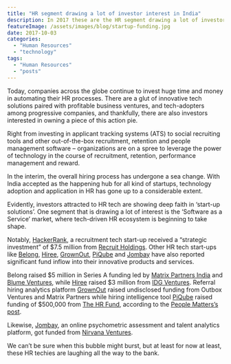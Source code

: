 ```yaml
---
title: "HR segment drawing a lot of investor interest in India"
description: In 2017 these are the HR segment drawing a lot of investor interest in India and how can you get them interested.
featureImage: /assets/images/blog/startup-funding.jpg
date: 2017-10-03
categories: 
  - "Human Resources"
  - "technology"
tags: 
  - "Human Resources"
  - "posts"
---
```


Today, companies across the globe continue to invest huge time and money in automating their HR processes. There are a glut of innovative tech solutions paired with profitable business ventures, and tech-adopters among progressive companies, and thankfully, there are also investors interested in owning a piece of this action pie.

Right from investing in applicant tracking systems (ATS) to social recruiting tools and other out-of-the-box recruitment, retention and people management software – organizations are on a spree to leverage the power of technology in the course of recruitment, retention, performance management and reward.

In the interim, the overall hiring process has undergone a sea change. With India accepted as the happening hub for all kind of startups, technology adoption and application in HR has gone up to a considerable extent.

Evidently, investors attracted to HR tech are showing deep faith in ‘start-up solutions’. One segment that is drawing a lot of interest is the ‘Software as a Service’ market, where tech-driven HR ecosystem is beginning to take shape.

Notably, [HackerRank](https://www.hackerrank.com/), a recruitment tech start-up received a “strategic investment” of $7.5 million from [Recruit Holdings](http://www.recruit-rgf.com/). Other HR tech start-ups like [Belong](https://belong.co/), [Hiree](https://hiree.com/), [GrownOut](https://www.grownout.com/), [PiQube](http://www.piqube.com/home/) and [Jombay](https://products.jombay.com/) have also reported significant fund inflow into their innovative products and services.

Belong raised $5 million in Series A funding led by [Matrix Partners India](http://www.matrixpartners.in/) and [Blume Ventures](http://www.ventureintelligence.com/landing1.htm), while [Hiree](https://hiree.com/) raised $3 million from [IDG Ventures](http://www.idgvcindia.com/). Referral hiring analytics platform [GrownOut](https://www.grownout.com/) raised undisclosed funding from Outbox Ventures and Matrix Partners while hiring intelligence tool [PiQube](http://www.piqube.com/home/) raised funding of $500,000 from [The HR Fund](http://www.thehrfund.com/), according to the [People Matters’s post](https://www.peoplematters.in/article/hr-insights/tech-hr-start-ups-investors-radar-11895?utm_source=peoplematters&utm_medium=interstitial&utm_campaign=learnings-of-the-day).

Likewise, [Jombay](https://products.jombay.com/), an online psychometric assessment and talent analytics platform, got funded from [Nirvana Ventures](http://www.ventureintelligence.com/landing1.htm).

We can’t be sure when this bubble might burst, but at least for now at least, these HR techies are laughing all the way to the bank.
